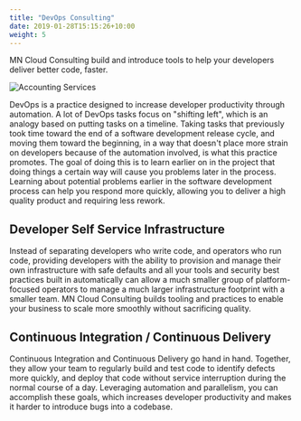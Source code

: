 ```yaml
---
title: "DevOps Consulting"
date: 2019-01-28T15:15:26+10:00
weight: 5
---
```


MN Cloud Consulting build and introduce tools to help your developers deliver better code, faster.

![Accounting Services](/images/austin-distel-nGc5RT2HmF0-unsplash.jpg)

DevOps is a practice designed to increase developer productivity through automation. A lot of DevOps tasks focus on "shifting left", which is an analogy based on putting tasks on a timeline. Taking tasks that previously took time toward the end of a software development release cycle, and moving them toward the beginning, in a way that doesn't place more strain on developers because of the automation involved, is what this practice promotes. The goal of doing this is to learn earlier on in the project that doing things a certain way will cause you problems later in the process. Learning about potential problems earlier in the software development process can help you respond more quickly, allowing you to deliver a high quality product and requiring less rework.

## Developer Self Service Infrastructure

Instead of separating developers who write code, and operators who run code, providing developers with the ability to provision and manage their own infrastructure with safe defaults and all your tools and security best practices built in automatically can allow a much smaller group of platform-focused operators to manage a much larger infrastructure footprint with a smaller team. MN Cloud Consulting builds tooling and practices to enable your business to scale more smoothly without sacrificing quality.

## Continuous Integration / Continuous Delivery

Continuous Integration and Continuous Delivery go hand in hand. Together, they allow your team to regularly build and test code to identify defects more quickly, and deploy that code without service interruption during the normal course of a day. Leveraging automation and parallelism, you can accomplish these goals, which increases developer productivity and makes it harder to introduce bugs into a codebase.
